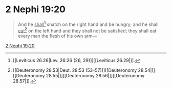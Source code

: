 # 2 Nephi 19:20

> And he <u>shall</u>[^a] snatch on the right hand and be hungry; and he shall <u>eat</u>[^b] on the left hand and they shall not be satisfied; they shall eat every man the flesh of his own arm—

[2 Nephi 19:20](https://www.churchofjesuschrist.org/study/scriptures/bofm/2-ne/19?lang=eng&id=p20#p20)


[^a]: [[Leviticus 26.26|Lev. 26:26 (26, 29)]][[Leviticus 26.29|]].  
[^b]: [[Deuteronomy 28.53|Deut. 28:53 (53–57)]][[Deuteronomy 28.54|]][[Deuteronomy 28.55|]][[Deuteronomy 28.56|]][[Deuteronomy 28.57|]].  
